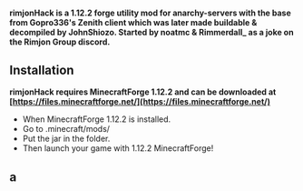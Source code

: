 #### rimjonHack is a 1.12.2 forge utility mod for anarchy-servers with the base from Gopro336's Zenith client which was later made buildable & decompiled by JohnShiozo. Started by noatmc & Rimmerdall_ as a joke on the Rimjon Group discord.
## Installation
**rimjonHack requires MinecraftForge 1.12.2 and can be downloaded at [https://files.minecraftforge.net/](https://files.minecraftforge.net/)**
- When MinecraftForge 1.12.2 is installed.
- Go to .minecraft/mods/
- Put the jar in the folder.
- Then launch your game with 1.12.2 MinecraftForge!
## a
